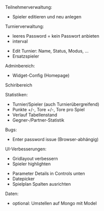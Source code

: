 Teilnehmerverwaltung:
- Spieler editieren und neu anlegen

Turnierverwaltung:
+ leeres Password = kein Passwort anbieten
+ interval
- Edit Turnier: Name, Status, Modus, ...
- Ersatzspieler

Adminbereich:
- Widget-Config (Homepage)

Schiribereich

Statistiken:
- Turnier/Spieler (auch Turnierübergreifend)
- Punkte +/-, Tore +/-, Tore pro Spiel
- Verlauf Tabellenstand
- Gegner-/Partner-Statistik

Bugs:
+ Enter password issue (Browser-abhängig)

UI-Verbesserungen:
+ Gridlayout verbessern
+ Spieler highlighten
- Parameter Details in Controls unten
- Datepicker
- Spielplan Spalten ausrichten

Daten:
- optional: Umstellen auf Mongo mit Model